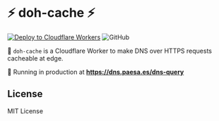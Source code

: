 # ⚡ doh-cache ⚡

[![Deploy to Cloudflare Workers](https://github.com/milgradesec/cfworker-doh-cache/actions/workflows/deploy.yml/badge.svg?branch=main)](https://github.com/milgradesec/cfworker-doh-cache/actions/workflows/deploy.yml)
![GitHub](https://img.shields.io/github/license/milgradesec/cfworker-doh-cache)

👷 `doh-cache` is a Cloudflare Worker to make DNS over HTTPS requests cacheable at edge.

🚀 Running in production at **<https://dns.paesa.es/dns-query>**

## License

MIT License
